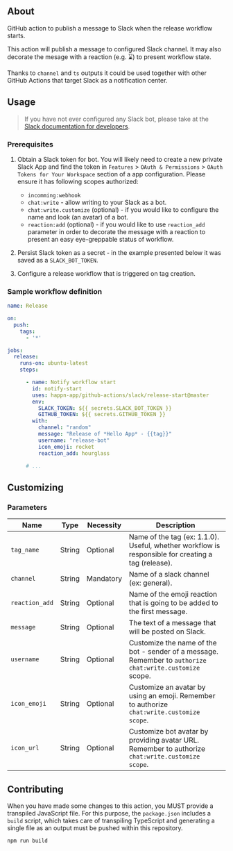 ## About

GitHub action to publish a message to Slack when the release workflow starts.

This action will publish a message to configured Slack channel. It may also decorate the mesage with
a reaction (e.g. ⌛️) to present workflow state.

Thanks to `channel` and `ts` outputs it could be used together with other GitHub Actions that target
Slack as a notification center.

## Usage

> If you have not ever configured any Slack bot, please take at the [Slack documentation for developers](https://api.slack.com/authentication/basics).

### Prerequisites

1. Obtain a Slack token for bot. You will likely need to create a new private Slack App and find the
   token in `Features` > `OAuth & Permissions` > `OAuth Tokens for Your Workspace` section of a app
   configuration. Please ensure it has following scopes authorized:

    * `incomming:webhook`
    * `chat:write` - allow writing to your Slack as a bot.
    * `chat:write.customize` (optional) - if you would like to configure the name and look (an
      avatar) of a bot.
    * `reaction:add` (optional) - if you would like to use `reaction_add` parameter in order to
      decorate the message with a reaction to present an easy eye-greppable status of workflow.

2. Persist Slack token as a secret - in the example presented below it was saved as
   a `SLACK_BOT_TOKEN`.

3. Configure a release workflow that is triggered on tag creation.

### Sample workflow definition

```yaml
name: Release

on:
  push:
    tags:
      - '*'

jobs:
  release:
    runs-on: ubuntu-latest
    steps:

      - name: Notify workflow start
        id: notify-start
        uses: happn-app/github-actions/slack/release-start@master
        env:
          SLACK_TOKEN: ${{ secrets.SLACK_BOT_TOKEN }}
          GITHUB_TOKEN: ${{ secrets.GITHUB_TOKEN }}
        with:
          channel: "random"
          message: "Release of *Hello App* - {{tag}}"
          username: "release-bot"
          icon_emoji: rocket
          reaction_add: hourglass

      # ...
```

## Customizing

### Parameters

| Name | Type | Necessity | Description |
| ---- | ---- | --------- | ----------- |
| `tag_name` | String | Optional | Name of the tag (ex: 1.1.0). Useful, whether workflow is responsible for creating a tag (release). |
| `channel` | String | Mandatory | Name of a slack channel (ex: general). |
| `reaction_add` | String | Optional | Name of the emoji reaction that is going to be added to the first message. |
| `message` | String | Optional | The text of a message that will be posted on Slack. |
| `username` | String | Optional | Customize the name of the bot - sender of a message. Remember to `authorize chat:write.customize` scope. |
| `icon_emoji` | String | Optional | Customize an avatar by using an emoji. Remember to authorize `chat:write.customize scope`. |
| `icon_url` | String | Optional | Customize bot avatar by providing avatar URL. Remember to authorize `chat:write.customize scope`. |

## Contributing

When you have made some changes to this action, you MUST provide a transpiled JavaScript file. For
this purpose, the `package.json` includes a `build` script, which takes care of transpiling
TypeScript and generating a single file as an output must be pushed within this repository.

```shell
npm run build
```
